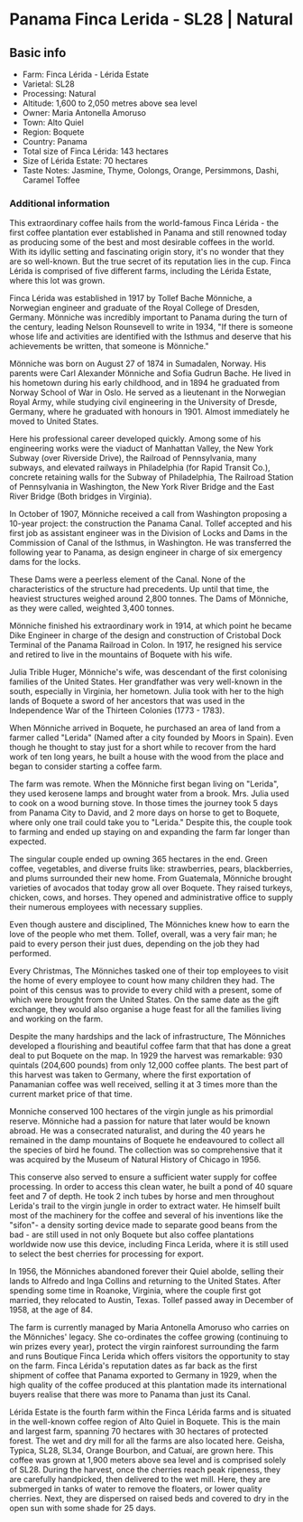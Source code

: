 # Panama Finca Lerida - SL28 | Natural

## Basic info

- Farm: Finca Lérida - Lérida Estate
- Varietal: SL28
- Processing: Natural
- Altitude: 1,600 to 2,050 metres above sea level
- Owner: Maria Antonella Amoruso
- Town: Alto Quiel
- Region: Boquete
- Country: Panama
- Total size of Finca Lérida: 143 hectares
- Size of Lérida Estate: 70 hectares
- Taste Notes: Jasmine, Thyme, Oolongs, Orange, Persimmons, Dashi, Caramel Toffee

### Additional information

This extraordinary coffee hails from the world-famous Finca Lérida - the first coffee plantation ever established in Panama and still renowned today as producing some of the best and most desirable coffees in the world. With its idyllic setting and fascinating origin story, it's no wonder that they are so well-known. But the true secret of its reputation lies in the cup. Finca Lérida is comprised of five different farms, including the Lérida Estate, where this lot was grown.

Finca Lérida was established in 1917 by Tollef Bache Mönniche, a Norwegian engineer and graduate of the Royal College of Dresden, Germany. Mönniche was incredibly important to Panama during the turn of the century, leading Nelson Rounsevell to write in 1934, "If there is someone whose life and activities are identified with the Isthmus and deserve that his achievements be written, that someone is Mönniche."

Mönniche was born on August 27 of 1874 in Sumadalen, Norway. His parents were Carl Alexander Mönniche and Sofia Gudrun Bache. He lived in his hometown during his early childhood, and in 1894 he graduated from Norway School of War in Oslo. He served as a lieutenant in the Norwegian Royal Army, while studying civil engineering in the University of Dresde, Germany, where he graduated with honours in
1901. Almost immediately he moved to United States.

Here his professional career developed quickly. Among some of his engineering works were the viaduct of Manhattan Valley, the New York Subway (over Riverside Drive), the Railroad of Pennsylvania, many subways, and elevated railways in Philadelphia (for Rapid Transit Co.), concrete retaining walls for the Subway of Philadelphia, The Railroad Station of Pennsylvania in Washington, the New York River Bridge and the East River Bridge (Both bridges in Virginia).

In October of 1907, Mönniche received a call from Washington proposing a 10-year project: the construction the Panama Canal. Tollef accepted and his first job as assistant engineer was in the Division of Locks and Dams in the Commission of Canal of the Isthmus, in Washington. He was transferred the following year to Panama, as design engineer in charge of six emergency dams for the locks.

These Dams were a peerless element of the Canal. None of the characteristics of the structure had precedents. Up until that time, the heaviest structures weighed around 2,800 tonnes. The Dams of Mönniche, as they were called, weighted 3,400 tonnes.

Mönniche finished his extraordinary work in 1914, at which point he became Dike Engineer in charge of the design and construction of Cristobal Dock Terminal of the Panama Railroad in Colon. In 1917, he resigned his service and retired to live in the mountains of Boquete with his wife.

Julia Trible Huger, Mönniche's wife, was descendant of the first colonising families of the United States. Her grandfather was very well-known in the south, especially in Virginia, her hometown. Julia took with her to the high lands of Boquete a sword of her ancestors that was used in the Independence War of the Thirteen Colonies (1773 - 1783).

When Mönniche arrived in Boquete, he purchased an area of land from a farmer called "Lerida" (Named after a city founded by Moors in Spain). Even though he thought to stay just for a short while to recover from the hard work of ten long years, he built a house with the wood from the place and began to consider starting a coffee farm.

The farm was remote. When the Mönniche first began living on "Lerida", they used kerosene lamps and brought water from a brook. Mrs. Julia used to cook on a wood burning stove. In those times the journey took 5 days from Panama City to David, and 2 more days on horse to get to Boquete, where only one trail could take you to "Lerida." Despite this, the couple took to farming and ended up staying on and expanding the farm far longer than expected.

The singular couple ended up owning 365 hectares in the end. Green coffee, vegetables, and diverse fruits like: strawberries, pears, blackberries, and plums surrounded their new home. From Guatemala, Mönniche brought varieties of avocados that today grow all over Boquete. They raised turkeys, chicken, cows, and horses. They opened and administrative office to supply their numerous employees with necessary supplies.

Even though austere and disciplined, The Mönniches knew how to earn the love of the people who met them. Tollef, overall, was a very fair man; he paid to every person their just dues, depending on the job they had performed.

Every Christmas, The Mönniches tasked one of their top employees to visit the home of every employee to count how many children they had. The point of this census was to provide to every child with a present, some of which were brought from the United States. On the same date as the gift exchange, they would also organise a huge feast for all the families living and working on the farm.

Despite the many hardships and the lack of infrastructure, The Mönniches developed a flourishing and beautiful coffee farm that that has done a great deal to put Boquete on the map. In 1929 the harvest was remarkable: 930 quintals (204,600 pounds) from only 12,000 coffee plants. The best part of this harvest was taken to Germany, where the first exportation of Panamanian coffee was well received, selling it at 3 times more than the current market price of that time.

Monniche conserved 100 hectares of the virgin jungle as his primordial reserve. Mönniche had a passion for nature that later would be known abroad. He was a consecrated naturalist, and during the 40 years he remained in the damp mountains of Boquete he endeavoured to collect all the species of bird he found.
The collection was so comprehensive that it was acquired by the Museum of Natural History of Chicago in 1956.

This conserve also served to ensure a sufficient water supply for coffee processing. In order to access this clean water, he built a pond of 40 square feet and 7 of depth. He took 2 inch tubes by horse and men throughout Lerida's trail to the virgin jungle in order to extract water. He himself built most of the machinery for the coffee and several of his inventions like the "sifon"- a density sorting device made to separate good beans from the bad - are still used in not only Boquete but also coffee plantations worldwide now use this device, including Finca Lerida, where it is still used to select the best cherries for processing for export.

In 1956, the Mönniches abandoned forever their Quiel abolde, selling their lands to Alfredo and Inga Collins and returning to the United States. After spending some time in Roanoke, Virginia, where the couple first got married, they relocated to Austin, Texas. Tollef passed away in December of 1958, at the age of 84.

The farm is currently managed by Maria Antonella Amoruso who carries on the Mönniches' legacy. She co-ordinates the coffee growing (continuing to win prizes every year), protect the virgin rainforest surrounding the farm and runs Boutique Finca Lerida which offers visitors the opportunity to stay on the farm. Finca Lérida's reputation dates as far back as the first shipment of coffee that Panama exported to Germany in 1929, when the high quality of the coffee produced at this plantation made its international buyers realise that there was more to Panama than just its Canal.

Lérida Estate is the fourth farm within the Finca Lérida farms and is situated in the well-known coffee region of Alto Quiel in Boquete. This is the main and largest farm, spanning 70 hectares with 30 hectares of protected forest. The wet and dry mill for all the farms are also located here. Geisha, Typica, SL28, SL34, Orange Bourbon, and Catuaí, are grown here. This coffee was grown at 1,900 meters above sea level and is comprised solely of SL28. During the harvest, once the cherries reach peak ripeness, they are carefully handpicked, then delivered to the wet mill. Here, they are submerged in tanks of water to remove the floaters, or lower quality cherries. Next, they are dispersed on raised beds and covered to dry in the open sun with some shade for 25 days.
